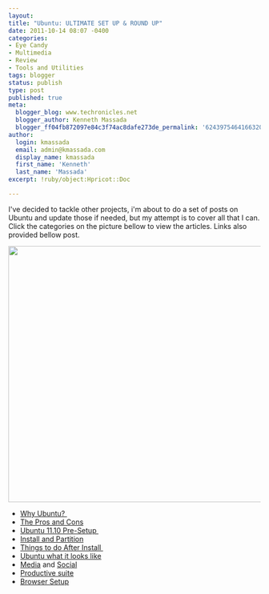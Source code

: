 ```yaml
---
layout:
title: "Ubuntu: ULTIMATE SET UP & ROUND UP"
date: 2011-10-14 08:07 -0400
categories:
- Eye Candy
- Multimedia
- Review
- Tools and Utilities
tags: blogger
status: publish
type: post
published: true
meta:
  blogger_blog: www.techronicles.net
  blogger_author: Kenneth Massada
  blogger_ff04fb872097e84c3f74ac8dafe273de_permalink: '6243975464166320501'
author:
  login: kmassada
  email: admin@kmassada.com
  display_name: kmassada
  first_name: 'Kenneth'
  last_name: 'Massada'
excerpt: !ruby/object:Hpricot::Doc

---
```

<p>I've decided to tackle other projects, i'm about to do a set of posts on Ubuntu and update those if needed, but my attempt is to cover all that I can.<br /> Click the categories on the picture bellow to view the articles. Links also provided bellow post.
<div class="separator" style="clear:both;text-align:center;"></div>
<p>
<div class="separator" style="clear:both;text-align:center;"><img border="0" height="512" id=":current_picnik_image" src="/images/wp/8b377-ubuntu_by_snn_engn3.jpg" usemap="#map" width="640" /><br />
<map name="map">
<area alt="Why Ubuntu" coords="39,24,311,78" href="http://www.techronicles.net/2009/03/ubuntu-presentation.html" shape="rect" />
<area alt="Pre-Requirement" coords="20,97,212,150" href="http://www.techronicles.net/2011/10/ubuntu-1110-pre-requirement.html" shape="rect" />
<area alt="Things to do after " coords="8,185,236,250" href="http://www.techronicles.net/2011/10/things-to-do-after-install.html" shape="rect" />
<area alt="Media Setup " coords="23,243,162,349" href="http://www.techronicles.net/2011/10/ubuntu-1110-media-and-social.html" shape="rect" />
<area alt="Productive Suite" coords="39,370,358,472" href="http://www.techronicles.net/2011/10/ubuntu-1110-productivity-suite.html" shape="rect" />
<area alt="Browser" coords="453,342,642,474" href="http://www.techronicles.net/2011/10/ubuntu-1110-chrome-chromium.html" shape="rect" />
<area alt="Social" coords="516,251,692,357" href="http://www.techronicles.net/2011/10/ubuntu-1110-social.html" shape="rect" />
<area alt="What it looks-Like" coords="507,189,727,254" href="http://www.techronicles.net/2011/10/ubuntu-1110-what-it-looks-like.html" shape="rect" />
<area alt="Install and Partioning " coords="486,96,724,156" href="http://www.techronicles.net/2011/10/ubuntu-1110-install-and-partitioning.html" shape="rect" />
<area alt="Pro's and con's" coords="365,30,723,74" href="http://www.techronicles.net/2009/03/ubuntu-cons-and-challenge.html" shape="rect" />
<area alt="Tech BLog" coords="554,562,740,582" href="http://techronicles.net" shape="rect" /></map>
</div>
<ul>
<li><a href="http://www.techronicles.net/2009/03/ubuntu-presentation.html">Why Ubuntu? </a></li>
<li><a href="http://www.techronicles.net/2009/03/ubuntu-cons-and-challenge.html">The Pros and Cons</a></li>
<li><a href="http://www.techronicles.net/2011/10/ubuntu-1110-pre-requirement.html">Ubuntu 11.10 Pre-Setup </a></li>
<li><a href="http://www.techronicles.net/2011/10/ubuntu-1110-install-and-partitioning.html">Install and Partition</a></li>
<li><a href="http://www.techronicles.net/2011/10/things-to-do-after-install.html">Things to do After Install </a></li>
<li><a href="http://www.techronicles.net/2011/10/ubuntu-1110-what-it-looks-like.html">Ubuntu what it looks like</a></li>
<li><a href="http://www.techronicles.net/2011/10/ubuntu-1110-media-and-social.html">Media</a> and <a href="http://www.techronicles.net/2011/10/ubuntu-1110-social.html">Social</a></li>
<li><a href="http://www.techronicles.net/2011/10/ubuntu-1110-productivity-suite.html">Productive suite</a></li>
<li><a href="http://www.techronicles.net/2011/10/ubuntu-1110-chrome-chromium.html">Browser Setup</a></li>
</ul>
<p></p>
